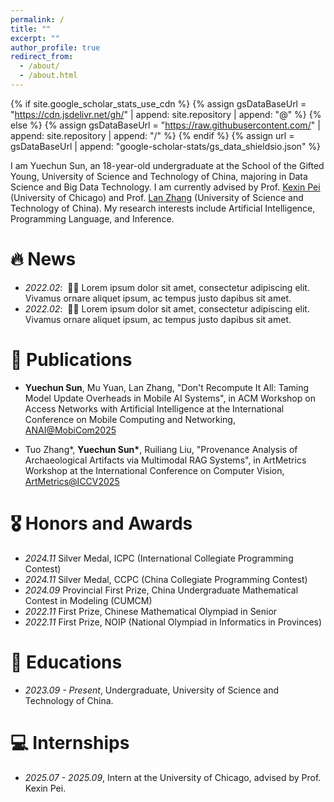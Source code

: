 ```yaml
---
permalink: /
title: ""
excerpt: ""
author_profile: true
redirect_from: 
  - /about/
  - /about.html
---
```


{% if site.google_scholar_stats_use_cdn %}
{% assign gsDataBaseUrl = "https://cdn.jsdelivr.net/gh/" | append: site.repository | append: "@" %}
{% else %}
{% assign gsDataBaseUrl = "https://raw.githubusercontent.com/" | append: site.repository | append: "/" %}
{% endif %}
{% assign url = gsDataBaseUrl | append: "google-scholar-stats/gs_data_shieldsio.json" %}

<span class='anchor' id='about-me'></span>

I am Yuechun Sun, an 18-year-old undergraduate at the School of the Gifted Young, University of Science and Technology of China, majoring in Data Science and Big Data Technology. I am currently advised by Prof. <a href='https://sites.google.com/site/kexinpeisite/'>Kexin Pei</a> (University of Chicago) and Prof. <a href='https://cs.ustc.edu.cn/2020/0706/c23235a460088/page.htm'>Lan Zhang</a> (University of Science and Technology of China). My research interests include Artificial Intelligence, Programming Language, and Inference.


<!-- My research interest includes neural machine translation and computer vision. I have published more than 100 papers at the top international AI conferences with total <a href='https://scholar.google.com/citations?user=DhtAFkwAAAAJ'>google scholar citations <strong><span id='total_cit'>260000+</span></strong></a> (You can also use google scholar badge <a href='https://scholar.google.com/citations?user=DhtAFkwAAAAJ'><img src="https://img.shields.io/endpoint?url={{ url | url_encode }}&logo=Google%20Scholar&labelColor=f6f6f6&color=9cf&style=flat&label=citations"></a>). -->


# 🔥 News
- *2022.02*: &nbsp;🎉🎉 Lorem ipsum dolor sit amet, consectetur adipiscing elit. Vivamus ornare aliquet ipsum, ac tempus justo dapibus sit amet. 
- *2022.02*: &nbsp;🎉🎉 Lorem ipsum dolor sit amet, consectetur adipiscing elit. Vivamus ornare aliquet ipsum, ac tempus justo dapibus sit amet. 

# 📝 Publications 
<!-- format: "author name, "paper_name", in full_name_of_conference, [Conference](https://conference.link)" -->

- **Yuechun Sun**, Mu Yuan, Lan Zhang, "Don't Recompute It All: Taming Model Update Overheads in Mobile AI Systems", in ACM Workshop on Access Networks with Artificial Intelligence at the International Conference on Mobile Computing and Networking, [ANAI@MobiCom2025](https://anai.cuhkaiot.com/2025/index.html)

- Tuo Zhang\*, **Yuechun Sun\***, Ruiliang Liu, "Provenance Analysis of Archaeological Artifacts via Multimodal RAG Systems", in ArtMetrics Workshop at the International Conference on Computer Vision, [ArtMetrics@ICCV2025](https://theartmetrics.github.io/2025/)




# 🎖 Honors and Awards
- *2024.11* Silver Medal, ICPC (International Collegiate Programming Contest)
- *2024.11* Silver Medal, CCPC (China Collegiate Programming Contest)
- *2024.09* Provincial First Prize, China Undergraduate Mathematical Contest in Modeling (CUMCM)
- *2022.11* First Prize, Chinese Mathematical Olympiad in Senior
- *2022.11* First Prize, NOIP (National Olympiad in Informatics in Provinces)

# 📖 Educations
- *2023.09 - Present*, Undergraduate, University of Science and Technology of China.

# 💻 Internships
- *2025.07 - 2025.09*, Intern at the University of Chicago, advised by Prof. Kexin Pei.